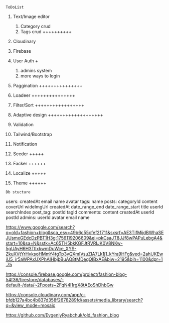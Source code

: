 




`ToDoList` 

1. Text/Image editor 
    1. Category crud 
    2. Tags crud ++++++++++


2. Cloudinary 
3. Firebase 
4. User Auth + 
    1. admins system 
    2. more ways to login 

5. Paggination +++++++++++++++
6. Loadeer +++++++++++++++
7. Filter/Sort +++++++++++++++++ 
8. Adaptive design +++++++++++++++++++
9. Validation 
10. Tailwind/Bootstrap 
11. Notification 
12. Seeder +++++
13. Facker ++++++
14. Localize +++++
15. Theme ++++++








`Db stucture` 

users:
    createdAt
    email
    name
    avatar
tags:
    name
posts: 
    categoryId
    content
    coverUrl
    wideImgUrl
    createdAt
    date_range_end
    date_range_start
    title
    userId
    searchIndex 
post_tag: 
    postId
    tagId
comments:
    content 
    createdAt
    userId
    postId
admins: 
    userId
    avatar
    email
    name


https://www.google.com/search?q=old+fashion+blog&sca_esv=49b6c55cfef21711&sxsrf=AE3TifMijdBWhaSEJUsmxGEdcDzPBT1H3g:1756119206609&ei=pkCsaJT8JJf8wPAPuLebgA4&start=10&sa=N&sstk=Ac65TH5bkKGFJtRVRIJK0V8NKw-5gUAyH6H3TtIxkwmDuWce_XYS-ZkuXVtYrHvksoHMmY4tgTp3vQXmIVsuZIA7Lk1j1_kYra9HFg&ved=2ahUKEwiU5_jr5aWPAxUXPhAIHbjbBuAQ8tMDegQIBxAE&biw=2195&bih=1100&dpr=1.75



https://console.firebase.google.com/project/fashion-blog-54f36/firestore/databases/-default-/data/~2Fposts~2FqN4l1rgX8tAEoShDhbGw

https://console.cloudinary.com/app/c-bfdb127a4bc4b837d358f2678289fd/assets/media_library/search?q=&view_mode=mosaic


https://github.com/EvgeniyRyabchuk/old_fashion_blog


